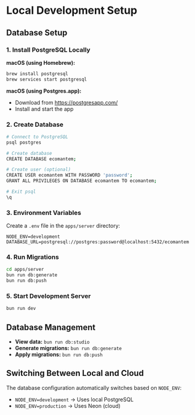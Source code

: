 # Local Development Setup

## Database Setup

### 1. Install PostgreSQL Locally

**macOS (using Homebrew):**
```bash
brew install postgresql
brew services start postgresql
```

**macOS (using Postgres.app):**
- Download from https://postgresapp.com/
- Install and start the app

### 2. Create Database

```bash
# Connect to PostgreSQL
psql postgres

# Create database
CREATE DATABASE ecomantem;

# Create user (optional)
CREATE USER ecomantem WITH PASSWORD 'password';
GRANT ALL PRIVILEGES ON DATABASE ecomantem TO ecomantem;

# Exit psql
\q
```

### 3. Environment Variables

Create a `.env` file in the `apps/server` directory:

```env
NODE_ENV=development
DATABASE_URL=postgresql://postgres:password@localhost:5432/ecomantem
```

### 4. Run Migrations

```bash
cd apps/server
bun run db:generate
bun run db:push
```

### 5. Start Development Server

```bash
bun run dev
```

## Database Management

- **View data:** `bun run db:studio`
- **Generate migrations:** `bun run db:generate`
- **Apply migrations:** `bun run db:push`

## Switching Between Local and Cloud

The database configuration automatically switches based on `NODE_ENV`:
- `NODE_ENV=development` → Uses local PostgreSQL
- `NODE_ENV=production` → Uses Neon (cloud) 
